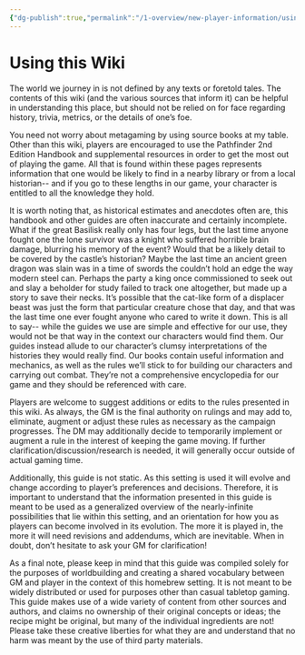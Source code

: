 ```yaml
---
{"dg-publish":true,"permalink":"/1-overview/new-player-information/using-this-wiki/","noteIcon":""}
---
```


# Using this Wiki

The world we journey in is not defined by any texts or foretold tales. The contents of this wiki (and the various sources that inform it) can be helpful in understanding this place, but should not be relied on for face regarding history, trivia, metrics, or the details of one’s foe.

You need not worry about metagaming by using source books at my table. Other than this wiki, players are encouraged to use the Pathfinder 2nd Edition Handbook and supplemental resources in order to get the most out of playing the game. All that is found within these pages represents information that one would be likely to find in a nearby library or from a local historian-- and if you go to these lengths in our game, your character is entitled to all the knowledge they hold. 

It is worth noting that, as historical estimates and anecdotes often are, this handbook and other guides are often inaccurate and certainly incomplete. What if the great Basilisk really only has four legs, but the last time anyone fought one the lone survivor was a knight who suffered horrible brain damage, blurring his memory of the event? Would that be a likely detail to be covered by the castle’s historian? Maybe the last time an ancient green dragon was slain was in a time of swords the couldn’t hold an edge the way modern steel can. Perhaps the party a king once commissioned to seek out and slay a beholder for study failed to track one altogether, but made up a story to save their necks. It’s possible that the cat-like form of a displacer beast was just the form that particular creature chose that day, and that was the last time one ever fought anyone who cared to write it down. This is all to say-- while the guides we use are simple and effective for our use, they would not be that way in the context our characters would find them. Our guides instead allude to our character’s clumsy interpretations of the histories they would really find. Our books contain useful information and mechanics, as well as the rules we’ll stick to for building our characters and carrying out combat. They’re not a comprehensive encyclopedia for our game and they should be referenced with care.

Players are welcome to suggest additions or edits to the rules presented in this wiki. As always, the GM is the final authority on rulings and may add to, eliminate, augment or adjust these rules as necessary as the campaign progresses. The DM may additionally decide to temporarily implement or augment a rule in the interest of keeping the game moving. If further clarification/discussion/research is needed, it will generally occur outside of actual gaming time.

Additionally, this guide is not static. As this setting is used it will evolve and change according to player’s preferences and decisions. Therefore, it is important to understand that the information presented in this guide is meant to be used as a generalized overview of the nearly-infinite possibilities that lie within this setting, and an orientation for how you as players can become involved in its evolution. The more it is played in, the more it will need revisions and addendums, which are inevitable. When in doubt, don’t hesitate to ask your GM for clarification!

As a final note, please keep in mind that this guide was compiled solely for the purposes of worldbuilding and creating a shared vocabulary between GM and player in the context of this homebrew setting. It is not meant to be widely distributed or used for purposes other than casual tabletop gaming. This guide makes use of a wide variety of content from other sources and authors, and claims no ownership of their original concepts or ideas; the recipe might be original, but many of the individual ingredients are not! Please take these creative liberties for what they are and understand that no harm was meant by the use of third party materials.